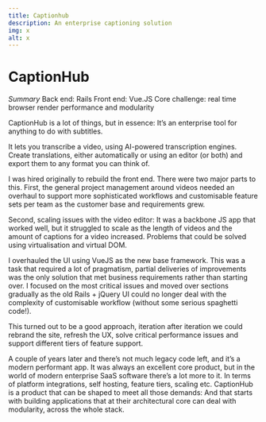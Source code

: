 ```yaml
---
title: Captionhub
description: An enterprise captioning solution
img: x
alt: x
---
```


# CaptionHub
*Summary*
Back end: Rails
Front end: Vue.JS
Core challenge: real time browser render performance and modularity

CaptionHub is a lot of things, but in essence: It’s an enterprise tool for anything to do with subtitles.

It lets you transcribe a video, using AI-powered transcription engines. Create translations, either automatically or using an editor (or both) and export them to any format you can think of.

I was hired originally to rebuild the front end. There were two major parts to this. First, the general project management around videos needed an overhaul to support more sophisticated workflows and customisable feature sets per team as the customer base and requirements grew.

Second, scaling issues with the video editor: It was a backbone JS app that worked well, but it struggled to scale as the length of videos and the amount of captions for a video increased. Problems that could be solved using virtualisation and virtual DOM.

I overhauled the UI using VueJS as the new base framework. This was a task that required a lot of pragmatism, partial deliveries of improvements was the only solution that met business requirements rather than starting over.  I focused on the most critical issues and moved over sections gradually as the old Rails + jQuery UI could no longer deal with the complexity of customisable workflow (without some serious spaghetti code!).

This turned out to be a good approach, iteration after iteration we could rebrand the site, refresh the UX, solve critical performance issues and support different tiers of feature support.

A couple of years later and there’s not much legacy code left, and it’s a modern performant app. It was always an excellent core product, but in the world of modern enterprise SaaS software there’s a lot more to it. In terms of platform integrations, self hosting, feature tiers, scaling etc. CaptionHub is a product that can be shaped to meet all those demands: And that starts with building applications that at their architectural core can deal with modularity, across the whole stack.
